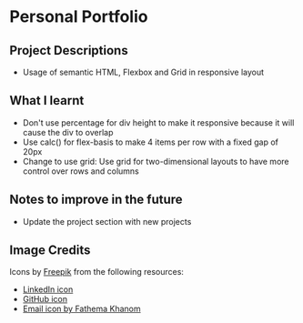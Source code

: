 # Personal Portfolio

## Project Descriptions

- Usage of semantic HTML, Flexbox and Grid in responsive layout

## What I learnt

- Don't use percentage for div height to make it responsive because it will cause the div to overlap
- Use calc() for flex-basis to make 4 items per row with a fixed gap of 20px
- Change to use grid: Use grid for two-dimensional layouts to have more control over rows and columns

## Notes to improve in the future

- Update the project section with new projects

## Image Credits

Icons by [Freepik](https://www.freepik.com) from the following resources:

- [LinkedIn icon](https://www.freepik.com/icon/linkedin_1383262#fromView=keyword&page=1&position=34&uuid=dc7e7881-3786-43e8-ae2f-3a13696da86)
- [GitHub icon](https://www.freepik.com/icon/github_1051326#fromView=search&page=1&position=12&uuid=872b4aa9-347f-4e82-88c8-d4f22c3002f9)
- [Email icon by Fathema Khanom](https://www.freepik.com/icon/mail_9068642#fromView=keyword&page=1&position=58&uuid=0f3481ff-5a18-406c-bf00)
  <!-- - [Gmail icon](https://www.freepik.com/icon/gmail_5968534#fromView=search&page=1&position=14&uuid=cf3cba61-721a-4df7-8365-2d8442d9828d) -->
